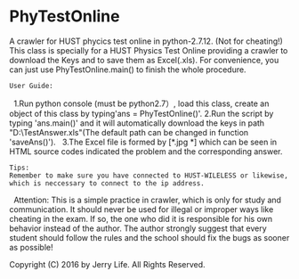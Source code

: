 # PhyTestOnline
A crawler for HUST phycics test online in python-2.7.12. (Not for cheating!)
    This class is specially for a HUST Physics Test Online providing a crawler to download the Keys and to save them as Excel(.xls). For convenience, you can just use PhyTestOnline.main() to finish the whole procedure. 
    
    User Guide:
    1.Run python console (must be python2.7）, load this class, create an object of this class by typing'ans = PhyTestOnline()'.
    2.Run the script by typing 'ans.main()' and it will automatically download the keys in path "D:\TestAnswer.xls"(The default path can be changed in function 'saveAns()').
    3.The Excel file is formed by [*.jpg *] which can be seen in HTML source codes indicated the problem and the corresponding answer.
    
    Tips:
    Remember to make sure you have connected to HUST-WILELESS or likewise, which is neccessary to connect to the ip address.
    
    Attention:
    This is a simple practice in crawler, which is only for study and communication. It should never be used for illegal or improper ways like cheating in the exam. If so, the one who did it is responsible for his own behavior instead of the author. The author strongly suggest that every student should follow the rules and the school should fix the bugs as sooner as possible!
    
Copyright (C) 2016 by Jerry Life. All Rights Reserved.
